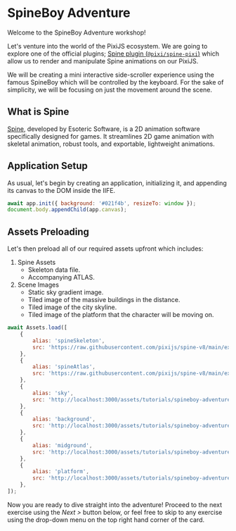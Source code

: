 # SpineBoy Adventure

Welcome to the SpineBoy Adventure workshop!

Let's venture into the world of the PixiJS ecosystem. We are going to explore one of the official plugins; [Spine plugin (`@pixi/spine-pixi`)](https://github.com/pixijs/spine-v8) which allow us to render and manipulate Spine animations on our PixiJS.

We will be creating a mini interactive side-scroller experience using the famous SpineBoy which will be controlled by the keyboard. For the sake of simplicity, we will be focusing on just the movement around the scene.

## What is Spine

[Spine](https://esotericsoftware.com/), developed by Esoteric Software, is a 2D animation software specifically designed for games. It streamlines 2D game animation with skeletal animation, robust tools, and exportable, lightweight animations.

## Application Setup

As usual, let's begin by creating an application, initializing it, and appending its canvas to the DOM inside the IIFE.

```javascript
await app.init({ background: '#021f4b', resizeTo: window });
document.body.appendChild(app.canvas);
```

## Assets Preloading

Let's then preload all of our required assets upfront which includes:

1. Spine Assets
    - Skeleton data file.
    - Accompanying ATLAS.
2. Scene Images
    - Static sky gradient image.
    - Tiled image of the massive buildings in the distance.
    - Tiled image of the city skyline.
    - Tiled image of the platform that the character will be moving on.

```javascript
await Assets.load([
    {
        alias: 'spineSkeleton',
        src: 'https://raw.githubusercontent.com/pixijs/spine-v8/main/examples/assets/spineboy-pro.skel',
    },
    {
        alias: 'spineAtlas',
        src: 'https://raw.githubusercontent.com/pixijs/spine-v8/main/examples/assets/spineboy-pma.atlas',
    },
    {
        alias: 'sky',
        src: 'http://localhost:3000/assets/tutorials/spineboy-adventure/sky.png',
    },
    {
        alias: 'background',
        src: 'http://localhost:3000/assets/tutorials/spineboy-adventure/background.png',
    },
    {
        alias: 'midground',
        src: 'http://localhost:3000/assets/tutorials/spineboy-adventure/midground.png',
    },
    {
        alias: 'platform',
        src: 'http://localhost:3000/assets/tutorials/spineboy-adventure/platform.png',
    },
]);
```

Now you are ready to dive straight into the adventure! Proceed to the next exercise using the _Next >_ button below, or feel free to skip to any exercise using the drop-down menu on the top right hand corner of the card.